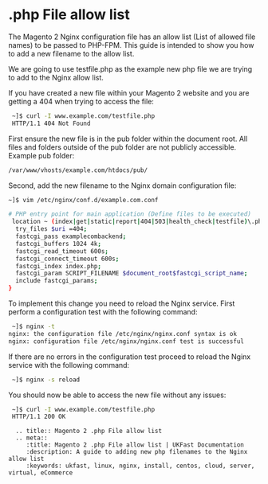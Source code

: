 # .php File allow list

The Magento 2 Nginx configuration file has an allow list (List of allowed file names) to be passed to PHP-FPM. This guide is intended to show you how to add a new filename to the allow list.

We are going to use testfile.php as the example new php file we are trying to add to the Nginx allow list.

If you have created a new file within your Magento 2 website and you are getting a 404 when trying to access the file:

```bash
 ~]$ curl -I www.example.com/testfile.php
 HTTP/1.1 404 Not Found
```

First ensure the new file is in the pub folder within the document root. All files and folders outside of the pub folder are not publicly accessible. Example pub folder:

```bash
/var/www/vhosts/example.com/htdocs/pub/
```

Second, add the new filename to the Nginx domain configuration file:

```bash
~]$ vim /etc/nginx/conf.d/example.com.conf

# PHP entry point for main application (Define files to be executed)
 location ~ (index|get|static|report|404|503|health_check|testfile)\.php$ {
  try_files $uri =404;
  fastcgi_pass examplecombackend;
  fastcgi_buffers 1024 4k;
  fastcgi_read_timeout 600s;
  fastcgi_connect_timeout 600s;
  fastcgi_index index.php;
  fastcgi_param SCRIPT_FILENAME $document_root$fastcgi_script_name;
  include fastcgi_params;
}
 ```
To implement this change you need to reload the Nginx service. First perform a configuration test with the following command:

```bash
 ~]$ nginx -t
nginx: the configuration file /etc/nginx/nginx.conf syntax is ok
nginx: configuration file /etc/nginx/nginx.conf test is successful
```

If there are no errors in the configuration test proceed to reload the Nginx service with the following command:

```bash
 ~]$ nginx -s reload
```

You should now be able to access the new file without any issues:

```bash
 ~]$ curl -I www.example.com/testfile.php
 HTTP/1.1 200 OK
```

```eval_rst
  .. title:: Magento 2 .php File allow list
  .. meta::
     :title: Magento 2 .php File allow list | UKFast Documentation
     :description: A guide to adding new php filenames to the Nginx allow list
     :keywords: ukfast, linux, nginx, install, centos, cloud, server, virtual, eCommerce

